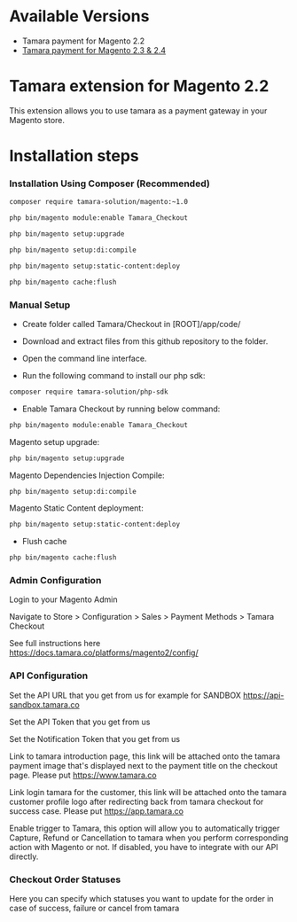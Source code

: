 # Available Versions
* Tamara payment for Magento 2.2
* [Tamara payment for Magento 2.3 & 2.4](https://github.com/tamara-solution/magento/tree/v23)
# Tamara extension for Magento 2.2

This extension allows you to use tamara as a payment gateway in your Magento store.

# Installation steps

### Installation Using Composer (Recommended)
```bash
composer require tamara-solution/magento:~1.0

php bin/magento module:enable Tamara_Checkout

php bin/magento setup:upgrade

php bin/magento setup:di:compile

php bin/magento setup:static-content:deploy

php bin/magento cache:flush
```
### Manual Setup
* Create folder called Tamara/Checkout in [ROOT]/app/code/

* Download and extract files from this github repository to the folder.

* Open the command line interface.

* Run the following command to install our php sdk:

```bash
composer require tamara-solution/php-sdk
```

* Enable Tamara Checkout by running below command: 

```bash
php bin/magento module:enable Tamara_Checkout
```

Magento setup upgrade: 

```bash
php bin/magento setup:upgrade
```

Magento Dependencies Injection Compile: 

```bash
php bin/magento setup:di:compile
```

Magento Static Content deployment: 

```bash
php bin/magento setup:static-content:deploy
```
* Flush cache
```bash
php bin/magento cache:flush
```

### Admin Configuration
Login to your Magento Admin

Navigate to Store > Configuration > Sales > Payment Methods > Tamara Checkout

See full instructions here https://docs.tamara.co/platforms/magento2/config/

### API Configuration
Set the API URL that you get from us for example for SANDBOX https://api-sandbox.tamara.co

Set the API Token that you get from us

Set the Notification Token that you get from us

Link to tamara introduction page, this link will be attached onto the tamara payment image that's displayed next to the payment title on the checkout page. Please put https://www.tamara.co

Link login tamara for the customer, this link will be attached onto the tamara customer profile logo after redirecting back from tamara checkout for success case. Please put https://app.tamara.co

Enable trigger to Tamara, this option will allow you to automatically trigger Capture, Refund or Cancellation to tamara when you perform corresponding action with Magento or not. If disabled, you have to integrate with our API directly.

### Checkout Order Statuses

Here you can specify which statuses you want to update for the order in case of success, failure or cancel from tamara